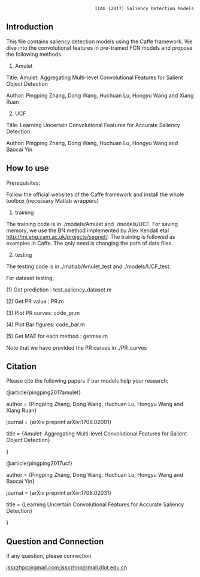                                      IIAU (2017) Saliency Detection Models

Introduction
----------------------------------------------------------------------------------
  This file contains saliency detection models using the Caffe framework. We dive into
the convolutional features in pre-trained FCN models and propose the following methods.
1) Amulet

Title: Amulet: Aggregating Multi-level Convolutional Features for Salient Object Detection

Author: Pingping Zhang, Dong Wang, Huchuan Lu, Hongyu Wang and Xiang Ruan 

2) UCF

Title: Learning Uncertain Convolutional Features for Accurate Saliency Detection

Author: Pingping Zhang, Dong Wang, Huchuan Lu, Hongyu Wang and Baocai Yin

How to use
-----------------------------------------------------------------------------------
Prerequisites: 

Follow the official websites of the Caffe framework and install the whole toolbox (necessary Matlab wrappers)

1) training

  The training code is in ./models/Amulet and ./models/UCF. For saving memory, we use the 
BN method implemented by Alex Kendall etal http://mi.eng.cam.ac.uk/projects/segnet/. The training is followed as examples in Caffe. 
The only need is changing the path of data files.

2) testing

 The testing code is in ./matlab/Amulet_test and ./models/UCF_test. 
 
For dataset testing, 

  (1) Get prediction : test_saliency_dataset.m
  
  (2) Get PR value : PR.m
  
  (3) Plot PR curves: code_pr.m
  
  (4) Plot Bar figures: code_bar.m
  
  (5) Get MAE for each method : getmae.m
  
Note that we have provided the PR curves in ./PR_curves

Citation
-----------------------------------------------------------------------------------
Please cite the following papers if our models help your research:

@article{pingping2017amulet}

 author = {Pingping Zhang, Dong Wang, Huchuan Lu, Hongyu Wang and Xiang Ruan}
 
 journal = {arXiv preprint arXiv:1708.02001}
 
 title = {Amulet: Aggregating Multi-level Convolutional Features for Salient Object Detection}
 
}

@article{pingping2017ucf}

 author = {Pingping Zhang, Dong Wang, Huchuan Lu, Hongyu Wang and Baocai Yin}
 
 journal = {arXiv preprint arXiv:1708.02031}
 
 title = {Learning Uncertain Convolutional Features for Accurate Saliency Detection}
 
}

Question and Connection
----------------------------------------------------------------------------------
If any question, please connection

jssxzhpp@gmail.com;jssxzhpp@mail.dlut.edu.cn
